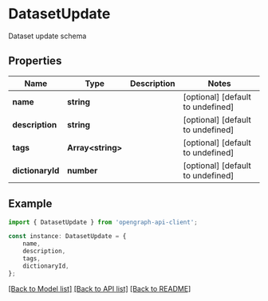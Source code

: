 # DatasetUpdate

Dataset update schema

## Properties

Name | Type | Description | Notes
------------ | ------------- | ------------- | -------------
**name** | **string** |  | [optional] [default to undefined]
**description** | **string** |  | [optional] [default to undefined]
**tags** | **Array&lt;string&gt;** |  | [optional] [default to undefined]
**dictionaryId** | **number** |  | [optional] [default to undefined]

## Example

```typescript
import { DatasetUpdate } from 'opengraph-api-client';

const instance: DatasetUpdate = {
    name,
    description,
    tags,
    dictionaryId,
};
```

[[Back to Model list]](../README.md#documentation-for-models) [[Back to API list]](../README.md#documentation-for-api-endpoints) [[Back to README]](../README.md)
